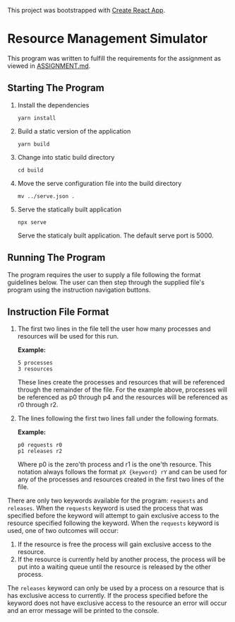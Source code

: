 This project was bootstrapped with [Create React App](https://github.com/facebook/create-react-app).

# Resource Management Simulator

This program was written to fulfill the requirements for the assignment as viewed in [ASSIGNMENT.md](ASSIGNMENT.md).

## Starting The Program

1. Install the dependencies

   ```
   yarn install
   ```

1. Build a static version of the application

   ```
   yarn build
   ```

1. Change into static build directory

   ```
   cd build
   ```

1. Move the serve configuration file into the build directory

   ```
   mv ../serve.json .
   ```

1. Serve the statically built application

   ```
   npx serve
   ```

   Serve the staticaly built application. The default serve port is 5000.

## Running The Program

The program requires the user to supply a file following the format guidelines below. The user can then step through the supplied file's program using the instruction navigation buttons.

## Instruction File Format

1. The first two lines in the file tell the user how many processes and resources will be used for this run.

   **Example:**

   ```
   5 processes
   3 resources
   ```

   These lines create the processes and resources that will be referenced through the remainder of the file. For the example above, processes will be referenced as p0 through p4 and the resources will be referenced as r0 through r2.

1. The lines following the first two lines fall under the following formats.

   **Example:**

   ```
   p0 requests r0
   p1 releases r2
   ```

   Where p0 is the zero'th process and r1 is the one'th resource. This notation always follows the format `pX {keyword} rY` and can be used for any of the processes and resources created in the first two lines of the file.

There are only two keywords available for the program: `requests` and `releases`. When the `requests` keyword is used the process that was specified before the keyword will attempt to gain exclusive access to the resource specified following the keyword. When the `requests` keyword is used, one of two outcomes will occur:
1. If the resource is free the process will gain exclusive access to the resource.
1. If the resource is currently held by another process, the process will be put into a waiting queue until the resource is released by the other process.

The `releases` keyword can only be used by a process on a resource that is has exclusive access to currently. If the process specified before the keyword does not have exclusive access to the resource an error will occur and an error message will be printed to the console.
